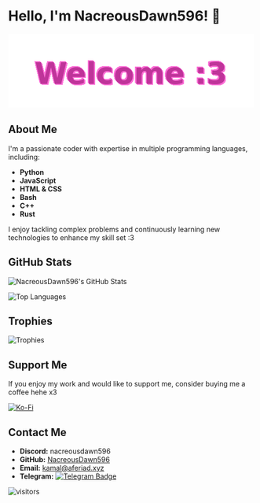 # Hello, I'm NacreousDawn596! 👋

![Welcome :3](./welcome.gif)

## About Me

I'm a passionate coder with expertise in multiple programming languages, including:

- **Python**
- **JavaScript**
- **HTML & CSS**
- **Bash**
- **C++**
- **Rust**

I enjoy tackling complex problems and continuously learning new technologies to enhance my skill set :3

## GitHub Stats

![NacreousDawn596's GitHub Stats](https://github-readme-stats.vercel.app/api?username=NacreousDawn596&show_icons=true&title_color=f78ba5&icon_color=ffb3d9&text_color=ffffff&bg_color=2a0038&border_color=00000000)

![Top Languages](https://github-readme-stats.vercel.app/api/top-langs/?username=NacreousDawn596&layout=compact&title_color=f78ba5&text_color=ffffff&bg_color=2a0038&border_color=00000000)

## Trophies

![Trophies](https://github-profile-trophy.vercel.app/?username=NacreousDawn596&column=3&margin-w=15&margin-h=10&no-frame=true&theme=rose_pine)

## Support Me

If you enjoy my work and would like to support me, consider buying me a coffee hehe x3

[![Ko-Fi](https://cdn.ko-fi.com/cdn/kofi1.png?v=2)](https://ko-fi.com/nacreousdawn596)

## Contact Me

- **Discord:** nacreousdawn596
- **GitHub:** [NacreousDawn596](https://github.com/NacreousDawn596/)
- **Email:** [kamal@aferiad.xyz](mailto:kamal@aferiad.xyz)
- **Telegram:** [![Telegram Badge](https://img.shields.io/badge/-TELEGRAM-blue?logo=telegram&labelColor=3b3b3b&color=white)](https://telegram.me/NacreousDawn596)

![visitors](https://visitor-badge.glitch.me/badge?page_id=NacreousDawn596&left_color=green&right_color=red)
